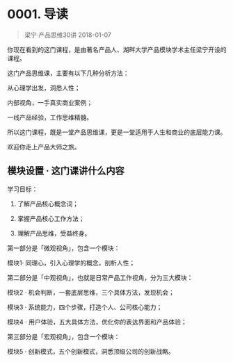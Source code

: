 # 0001. 导读
> 梁宁·产品思维30讲
2018-01-07

你现在看到的这门课程，是由著名产品人、湖畔大学产品模块学术主任梁宁开设的课程。

这门产品思维课，主要有以下几种分析方法：

从心理学出发，洞悉人性；

内部视角，一手真实商业案例；

一线产品经验，工作思维精髓。

所以这门课程，既是一堂产品思维课，更是一堂适用于人生和商业的底层能力课。

欢迎你走上产品大师之旅。

## 模块设置 · 这门课讲什么内容
学习目标：

1. 了解产品核心概念词；

2. 掌握产品核心工作方法；
3. 理解产品思维，受益终身。

第一部分是「微观视角」，包含一个模块：

模块1· 同理心，引入心理学的概念，剖析人性；

第二部分是「中观视角」，也就是日常产品工作视角，分为三大模块：

模块2 · 机会判断，一套底层思维，三个具体方法，发现机会；

模块3 · 系统能力，四个步骤，打造个人、公司核心能力；

模块4 · 用户体验，五大具体方法，优化你的表达界面和产品体验；

第三部分是「宏观视角」，包含一个模块：

模块5 · 创新模式，五个创新模式，洞悉顶级公司的创新战略。
